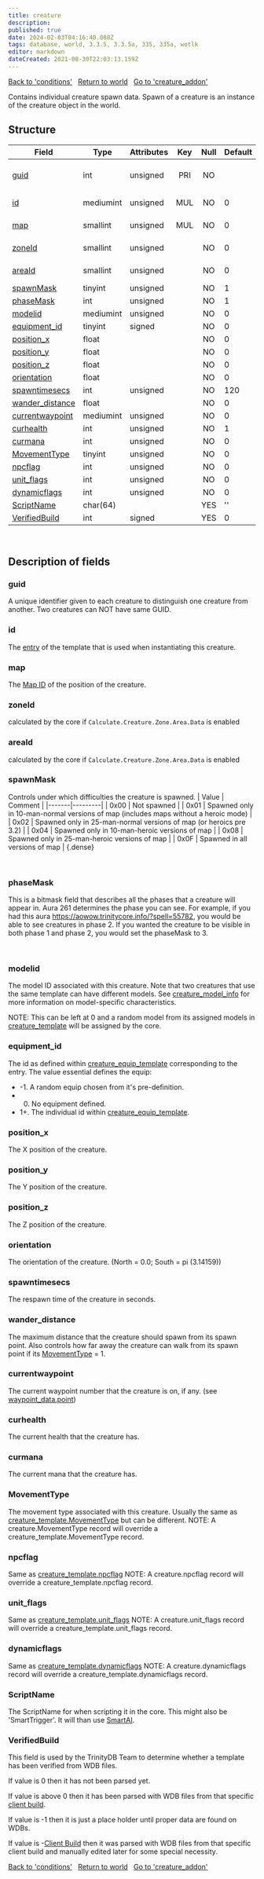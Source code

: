 ```yaml
---
title: creature
description: 
published: true
date: 2024-02-03T04:16:40.088Z
tags: database, world, 3.3.5, 3.3.5a, 335, 335a, wotlk
editor: markdown
dateCreated: 2021-08-30T22:03:13.159Z
---
```


<a href="https://trinitycore.info/en/database/335/world/conditions" class="mt-5 v-btn v-btn--depressed v-btn--flat v-btn--outlined theme--light v-size--default darkblue--text text--lighten-3"><span class="v-btn__content"><i aria-hidden="true" class="v-icon notranslate v-icon--left mdi mdi-arrow-left theme--light"></i><span>Back to 'conditions'</span></span></a>&nbsp;&nbsp;&nbsp;<a href="https://trinitycore.info/en/database/335/world/home" class="mt-5 v-btn v-btn--depressed v-btn--flat v-btn--outlined theme--light v-size--default darkblue--text text--lighten-3"><span class="v-btn__content"><i aria-hidden="true" class="v-icon notranslate v-icon--left mdi mdi-home-outline theme--light"></i><span>Return to world</span></span></a>&nbsp;&nbsp;&nbsp;<a href="https://trinitycore.info/en/database/335/world/creature_addon" class="mt-5 v-btn v-btn--depressed v-btn--flat v-btn--outlined theme--light v-size--default darkblue--text text--lighten-3"><span class="v-btn__content"><span>Go to 'creature_addon'</span><i aria-hidden="true" class="v-icon notranslate v-icon--right mdi mdi-arrow-right theme--light"></i></span></a>

Contains individual creature spawn data. Spawn of a creature is an instance of the creature object in the world.

## Structure

| Field | Type | Attributes | Key | Null | Default | Extra | Comment |
| --- | --- | --- | :---: | :---: | --- | --- | --- |
| [guid](#guid) | int | unsigned | PRI | NO |  | auto_increment | Global Unique Identifier |
| [id](#id) | mediumint | unsigned | MUL | NO | 0 |  | Creature Identifier |
| [map](#map) | smallint | unsigned | MUL | NO | 0 |  | Map Identifier |
| [zoneId](#zoneid) | smallint | unsigned |  | NO | 0 |  | Zone Identifier |
| [areaId](#areaid) | smallint | unsigned |  | NO | 0 |  | Area Identifier |
| [spawnMask](#spawnmask) | tinyint | unsigned |  | NO | 1 |  |  |
| [phaseMask](#phasemask) | int | unsigned |  | NO | 1 |  |  |
| [modelid](#modelid) | mediumint | unsigned |  | NO | 0 |  |  |
| [equipment_id](#equipment_id) | tinyint | signed |  | NO | 0 |  |  |
| [position_x](#position_x) | float |  |  | NO | 0 |  |  |
| [position_y](#position_y) | float |  |  | NO | 0 |  |  |
| [position_z](#position_z) | float |  |  | NO | 0 |  |  |
| [orientation](#orientation) | float |  |  | NO | 0 |  |  |
| [spawntimesecs](#spawntimesecs) | int | unsigned |  | NO | 120 |  |  |
| [wander_distance](#wander_distance) | float |  |  | NO | 0 |  |  |
| [currentwaypoint](#currentwaypoint) | mediumint | unsigned |  | NO | 0 |  |  |
| [curhealth](#curhealth) | int | unsigned |  | NO | 1 |  |  |
| [curmana](#curmana) | int | unsigned |  | NO | 0 |  |  |
| [MovementType](#movementtype) | tinyint | unsigned |  | NO | 0 |  |  |
| [npcflag](#npcflag) | int | unsigned |  | NO | 0 |  |  |
| [unit_flags](#unit_flags) | int | unsigned |  | NO | 0 |  |  |
| [dynamicflags](#dynamicflags) | int | unsigned |  | NO | 0 |  |  |
| [ScriptName](#scriptname) | char(64) |  |  | YES | '' |  |  |
| [VerifiedBuild](#verifiedbuild) | int | signed |  | YES | 0 |  |  |
&nbsp;
## Description of fields

### guid
A unique identifier given to each creature to distinguish one creature from another. Two creatures can NOT have same GUID.
&nbsp;

### id
The [entry](../world/creature_template#entry) of the template that is used when instantiating this creature.
&nbsp;

### map
The [Map ID](/files/DBC/335/map#id) of the position of the creature.
&nbsp;

### zoneId
calculated by the core if `Calculate.Creature.Zone.Area.Data` is enabled
&nbsp;

### areaId
calculated by the core if `Calculate.Creature.Zone.Area.Data` is enabled
&nbsp;

### spawnMask
Controls under which difficulties the creature is spawned.
| Value | Comment |
|-------|---------|
| 0x00 | Not spawned |
| 0x01 | Spawned only in 10-man-normal versions of map (includes maps without a heroic mode) |
| 0x02 | Spawned only in 25-man-normal versions of map (or heroics pre 3.2) |
| 0x04 | Spawned only in 10-man-heroic versions of map |
| 0x08 | Spawned only in 25-man-heroic versions of map |
| 0x0F | Spawned in all versions of map |
{.dense}

&nbsp;

### phaseMask
This is a bitmask field that describes all the phases that a creature will appear in. Aura 261 determines the phase you can see. For example, if you had this aura https://aowow.trinitycore.info/?spell=55782, you would be able to see creatures in phase 2. If you wanted the creature to be visible in both phase 1 and phase 2, you would set the phaseMask to 3.

&nbsp;

### modelid
The model ID associated with this creature. Note that two creatures that use the same template can have different models. See [creature_model_info](../world/creature_model_info#displayid) for more information on model-specific characteristics.

NOTE: This can be left at 0 and a random model from its assigned models in [creature_template](../world/creature_template#modelid1) will be assigned by the core.
&nbsp;

### equipment_id
The id as defined within [creature_equip_template](../world/creature_equip_template#creatureid) corresponding to the entry. The value essential defines the equip:
* -1. A random equip chosen from it's pre-definition.
* 0.  No equipment defined.
* 1+. The individual id within [creature_equip_template](../world/creature_equip_template).
&nbsp;

### position_x
The X position of the creature.
&nbsp;

### position_y
The Y position of the creature.
&nbsp;

### position_z
The Z position of the creature.
&nbsp;

### orientation
The orientation of the creature. (North = 0.0; South = pi (3.14159))
&nbsp;

### spawntimesecs
The respawn time of the creature in seconds.
&nbsp;

### wander_distance
The maximum distance that the creature should spawn from its spawn point. Also controls how far away the creature can walk from its spawn point if its [MovementType](#movementtype) = 1.
&nbsp;

### currentwaypoint
The current waypoint number that the creature is on, if any. (see [waypoint_data.point](../world/waypoint_data#point))
&nbsp;

### curhealth
The current health that the creature has.
&nbsp;

### curmana
The current mana that the creature has.
&nbsp;

### MovementType
The movement type associated with this creature. Usually the same as [creature_template.MovementType](../world/creature_template#movementtype) but can be different.
NOTE: A creature.MovementType record will override a creature_template.MovementType record.
&nbsp;

### npcflag
Same as [creature_template.npcflag](../world/creature_template#npcflag)
NOTE: A creature.npcflag record will override a creature_template.npcflag record.
&nbsp;

### unit_flags
Same as [creature_template.unit_flags](../world/creature_template#unit_flags)
NOTE: A creature.unit_flags record will override a creature_template.unit_flags record.
&nbsp;

### dynamicflags
Same as [creature_template.dynamicflags](../world/creature_template#dynamicflags)
NOTE: A creature.dynamicflags record will override a creature_template.dynamicflags record.
&nbsp;

### ScriptName
The ScriptName for when scripting it in the core.
This might also be 'SmartTrigger'. It will than use [SmartAI](../world/smart_scripts).
&nbsp;

### VerifiedBuild
This field is used by the TrinityDB Team to determine whether a template has been verified from WDB files.

If value is 0 then it has not been parsed yet.

If value is above 0 then it has been parsed with WDB files from that specific [client build](/en/database/335/auth/realmlist#gamebuild).

If value is -1 then it is just a place holder until proper data are found on WDBs.

If value is -[Client Build](/en/database/335/auth/realmlist#gamebuild) then it was parsed with WDB files from that specific client build and manually edited later for some special necessity.
&nbsp;

<a href="https://trinitycore.info/en/database/335/world/conditions" class="mt-5 v-btn v-btn--depressed v-btn--flat v-btn--outlined theme--light v-size--default darkblue--text text--lighten-3"><span class="v-btn__content"><i aria-hidden="true" class="v-icon notranslate v-icon--left mdi mdi-arrow-left theme--light"></i><span>Back to 'conditions'</span></span></a>&nbsp;&nbsp;&nbsp;<a href="https://trinitycore.info/en/database/335/world/home" class="mt-5 v-btn v-btn--depressed v-btn--flat v-btn--outlined theme--light v-size--default darkblue--text text--lighten-3"><span class="v-btn__content"><i aria-hidden="true" class="v-icon notranslate v-icon--left mdi mdi-home-outline theme--light"></i><span>Return to world</span></span></a>&nbsp;&nbsp;&nbsp;<a href="https://trinitycore.info/en/database/335/world/creature_addon" class="mt-5 v-btn v-btn--depressed v-btn--flat v-btn--outlined theme--light v-size--default darkblue--text text--lighten-3"><span class="v-btn__content"><span>Go to 'creature_addon'</span><i aria-hidden="true" class="v-icon notranslate v-icon--right mdi mdi-arrow-right theme--light"></i></span></a>
